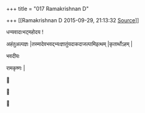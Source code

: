 +++
title = "017 Ramakrishnan D"

+++
[[Ramakrishnan D	2015-09-29, 21:13:32 [Source](https://groups.google.com/g/samskrita/c/zWs5Ucc0gT8)]]



धन्यवादाःभट्महोदय !

अहंतुअल्पज्ञः \|तस्मादेवभवद्भ्यःज्ञातुंयदाकदाजल्पामिइत्थम् \|कृतार्थोऽहम् \|

भवदीयः

रामकृष्णः \|







